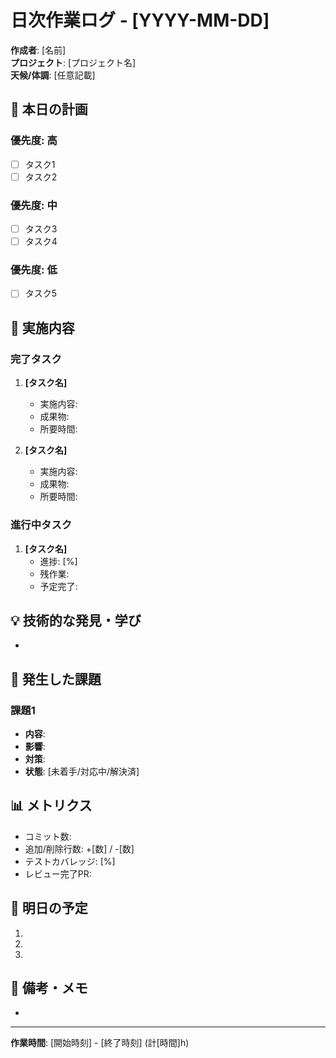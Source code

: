 # 日次作業ログ - [YYYY-MM-DD]

**作成者**: [名前]  
**プロジェクト**: [プロジェクト名]  
**天候/体調**: [任意記載]

## 📅 本日の計画

### 優先度: 高
- [ ] タスク1
- [ ] タスク2

### 優先度: 中
- [ ] タスク3
- [ ] タスク4

### 優先度: 低
- [ ] タスク5

## 🏃 実施内容

### 完了タスク
1. **[タスク名]**
   - 実施内容: 
   - 成果物: 
   - 所要時間: 

2. **[タスク名]**
   - 実施内容: 
   - 成果物: 
   - 所要時間: 

### 進行中タスク
1. **[タスク名]**
   - 進捗: [%]
   - 残作業: 
   - 予定完了: 

## 💡 技術的な発見・学び

- 

## 🚧 発生した課題

### 課題1
- **内容**: 
- **影響**: 
- **対策**: 
- **状態**: [未着手/対応中/解決済]

## 📊 メトリクス

- コミット数: 
- 追加/削除行数: +[数] / -[数]
- テストカバレッジ: [%]
- レビュー完了PR: 

## 🔄 明日の予定

1. 
2. 
3. 

## 📝 備考・メモ

- 

---
**作業時間**: [開始時刻] - [終了時刻] (計[時間]h)